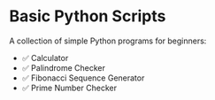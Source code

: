 # Basic Python Scripts

A collection of simple Python programs for beginners:
- ✅ Calculator
- ✅ Palindrome Checker
- ✅ Fibonacci Sequence Generator
- ✅ Prime Number Checker
